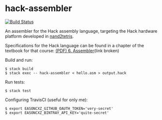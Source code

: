 hack-assembler
==============

[![Build Status](https://travis-ci.org/easoncxz/hack-assembler.svg?branch=master)](https://travis-ci.org/easoncxz/hack-assembler)

An assembler for the Hack assembly language, targeting the Hack hardware 
platform developed in [nand2tetris](http://www.nand2tetris.org/).

Specifications for the Hack language can be found in a chapter of the textbook 
for that course: [(PDF) 6. Assembler](http://www.nand2tetris.org/chapters/chapter%2006.pdf)(link broken)

Build and run:

    $ stack build
    $ stack exec -- hack-assembler < hello.asm > output.hack

Run tests:

    $ stack test

Configuring TravisCI (useful for only me):

    $ export EASONCXZ_GITHUB_OAUTH_TOKEN='very-secret'
    $ export EASONCXZ_BINTRAY_API_KEY='quite-secret'
